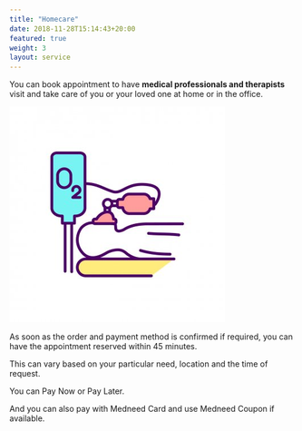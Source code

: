 ```yaml
---
title: "Homecare"
date: 2018-11-28T15:14:43+20:00  
featured: true
weight: 3
layout: service
---
```


You can book appointment to have **medical professionals and therapists** visit and take care of you or your loved one at home or in the office.

![Oxygen Supply](/images/illustrations/oxygen.jpg)

As soon as the order and payment method is confirmed if required, you can have the appointment reserved within 45 minutes. 

This can vary based on your particular need, location and the time of request.

You can Pay Now or Pay Later.

And you can also pay with Medneed Card and use Medneed Coupon if available.





